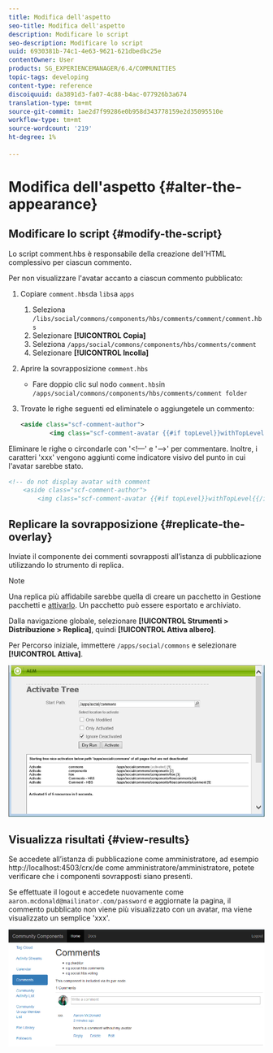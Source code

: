 ```yaml
---
title: Modifica dell'aspetto
seo-title: Modifica dell'aspetto
description: Modificare lo script
seo-description: Modificare lo script
uuid: 6930381b-74c1-4e63-9621-621dbedbc25e
contentOwner: User
products: SG_EXPERIENCEMANAGER/6.4/COMMUNITIES
topic-tags: developing
content-type: reference
discoiquuid: da3891d3-fa07-4c88-b4ac-077926b3a674
translation-type: tm+mt
source-git-commit: 1ae2d7f99286e0b958d343778159e2d35095510e
workflow-type: tm+mt
source-wordcount: '219'
ht-degree: 1%

---
```



# Modifica dell&#39;aspetto {#alter-the-appearance}

## Modificare lo script {#modify-the-script}

Lo script comment.hbs è responsabile della creazione dell&#39;HTML complessivo per ciascun commento.

Per non visualizzare l&#39;avatar accanto a ciascun commento pubblicato:

1. Copiare `comment.hbs`da `libs`a `apps`
   1. Seleziona `/libs/social/commons/components/hbs/comments/comment/comment.hbs`
   1. Selezionare **[!UICONTROL Copia]**
   1. Seleziona `/apps/social/commons/components/hbs/comments/comment`
   1. Selezionare **[!UICONTROL Incolla]**
1. Aprire la sovrapposizione `comment.hbs`
   * Fare doppio clic sul nodo `comment.hbs`in `/apps/social/commons/components/hbs/comments/comment folder`
1. Trovate le righe seguenti ed eliminatele o aggiungetele un commento:

   ```xml
   <aside class="scf-comment-author">
           <img class="scf-comment-avatar {{#if topLevel}}withTopLevel{{/if}}" src="{{author.avatarUrl}}"></img>
   ```

Eliminare le righe o circondarle con &#39;&lt;!—&#39; e &#39;—>&#39; per commentare. Inoltre, i caratteri &#39;xxx&#39; vengono aggiunti come indicatore visivo del punto in cui l&#39;avatar sarebbe stato.

```xml
<!-- do not display avatar with comment
    <aside class="scf-comment-author">
        <img class="scf-comment-avatar {{#if topLevel}}withTopLevel{{/if}}" src="{{author.avatarUrl}}"></img>
```

## Replicare la sovrapposizione {#replicate-the-overlay}

Inviate il componente dei commenti sovrapposti all’istanza di pubblicazione utilizzando lo strumento di replica.

>[!NOTE]
>
>Una replica più affidabile sarebbe quella di creare un pacchetto in Gestione pacchetti e [attivarlo](../../help/sites-administering/package-manager.md#replicating-packages). Un pacchetto può essere esportato e archiviato.

Dalla navigazione globale, selezionare **[!UICONTROL Strumenti > Distribuzione > Replica]**, quindi **[!UICONTROL Attiva albero]**.

Per Percorso iniziale, immettere `/apps/social/commons` e selezionare **[!UICONTROL Attiva]**.

![chlimage_1-42](assets/chlimage_1-42.png)

## Visualizza risultati {#view-results}

Se accedete all’istanza di pubblicazione come amministratore, ad esempio http://localhost:4503/crx/de come amministratore/amministratore, potete verificare che i componenti sovrapposti siano presenti.

Se effettuate il logout e accedete nuovamente come `aaron.mcdonald@mailinator.com/password` e aggiornate la pagina, il commento pubblicato non viene più visualizzato con un avatar, ma viene visualizzato un semplice &#39;xxx&#39;.

![chlimage_1-43](assets/chlimage_1-43.png)

